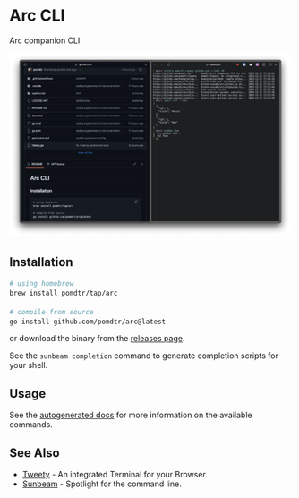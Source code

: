 # Arc CLI

Arc companion CLI.

![screenshot](./static/screenshot.png)

## Installation

```sh
# using homebrew
brew install pomdtr/tap/arc

# compile from source
go install github.com/pomdtr/arc@latest
```

or download the binary from the [releases page](https://github.com/pomdtr/arc/releases).

See the `sunbeam completion` command to generate completion scripts for your shell.

## Usage

See the [autogenerated docs](docs.md) for more information on the available commands.

## See Also

- [Tweety](https://github.com/pomdtr/tweety) - An integrated Terminal for your Browser.
- [Sunbeam](https://sunbeam.sh) - Spotlight for the command line.
